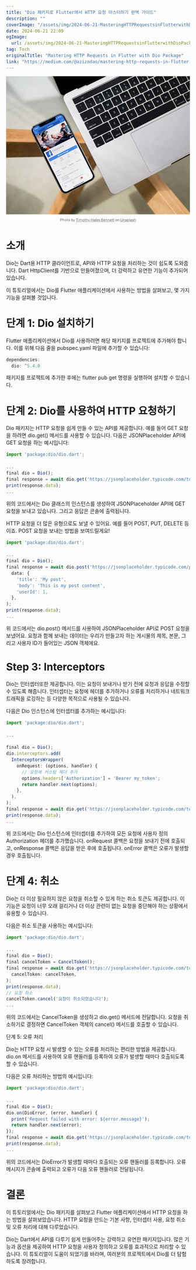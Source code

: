 ```yaml
---
title: "Dio 패키지로 Flutter에서 HTTP 요청 마스터하기 완벽 가이드"
description: ""
coverImage: "/assets/img/2024-06-21-MasteringHTTPRequestsinFlutterwithDioPackage_0.png"
date: 2024-06-21 22:09
ogImage:
  url: /assets/img/2024-06-21-MasteringHTTPRequestsinFlutterwithDioPackage_0.png
tag: Tech
originalTitle: "Mastering HTTP Requests in Flutter with Dio Package"
link: "https://medium.com/@azizndao/mastering-http-requests-in-flutter-with-dio-package-975b75002911"
---
```


<img src="/assets/img/2024-06-21-MasteringHTTPRequestsinFlutterwithDioPackage_0.png" />

# 소개

Dio는 Dart용 HTTP 클라이언트로, API와 HTTP 요청을 처리하는 것이 쉽도록 도와줍니다. Dart HttpClient를 기반으로 만들어졌으며, 더 강력하고 유연한 기능이 추가되어 있습니다.

이 튜토리얼에서는 Dio를 Flutter 애플리케이션에서 사용하는 방법을 살펴보고, 몇 가지 기능을 살펴볼 것입니다.

<div class="content-ad"></div>

# 단계 1: Dio 설치하기

Flutter 애플리케이션에서 Dio를 사용하려면 해당 패키지를 프로젝트에 추가해야 합니다. 이를 위해 다음 줄을 pubspec.yaml 파일에 추가할 수 있습니다:

```js
dependencies:
  dio: ^5.4.0
```

패키지를 프로젝트에 추가한 후에는 flutter pub get 명령을 실행하여 설치할 수 있습니다.

<div class="content-ad"></div>

# 단계 2: Dio를 사용하여 HTTP 요청하기

Dio 패키지는 HTTP 요청을 쉽게 만들 수 있는 API를 제공합니다. 예를 들어 GET 요청을 하려면 dio.get() 메서드를 사용할 수 있습니다. 다음은 JSONPlaceholder API에 GET 요청을 하는 예시입니다:

```js
import 'package:dio/dio.dart';

...
final dio = Dio();
final response = await dio.get('https://jsonplaceholder.typicode.com/todos/1');
print(response.data);
...
```

위의 코드에서는 Dio 클래스의 인스턴스를 생성하여 JSONPlaceholder API에 GET 요청을 보내고 있습니다. 그리고 응답은 콘솔에 출력됩니다.

<div class="content-ad"></div>

HTTP 요청을 더 많은 유형으로도 보낼 수 있어요. 예를 들어 POST, PUT, DELETE 등이죠. POST 요청을 보내는 방법을 보여드릴게요!

```js
import 'package:dio/dio.dart';

...
final dio = Dio();
final response = await dio.post('https://jsonplaceholder.typicode.com/posts',
  data: {
    'title': 'My post',
    'body': 'This is my post content',
    'userId': 1,
  },
);
print(response.data);
...
```

위 코드에서는 dio.post() 메서드를 사용하여 JSONPlaceholder API로 POST 요청을 보냈어요. 요청과 함께 보내는 데이터는 우리가 만들고자 하는 게시물의 제목, 본문, 그리고 사용자 ID가 들어있는 JSON 객체에요.

# Step 3: Interceptors

<div class="content-ad"></div>

Dio는 인터셉터또한 제공합니다. 이는 요청이 보내거나 받기 전에 요청과 응답을 수정할 수 있도록 해줍니다. 인터셉터는 요청에 헤더를 추가하거나 오류를 처리하거나 네트워크 트래픽을 로깅하는 등 다양한 목적으로 사용될 수 있습니다.

다음은 Dio 인스턴스에 인터셉터를 추가하는 예시입니다:

```js
import 'package:dio/dio.dart';

...

final dio = Dio();
dio.interceptors.add(
  InterceptorsWrapper(
    onRequest: (options, handler) {
      // 요청에 커스텀 헤더 추가
      options.headers['Authorization'] = 'Bearer my_token';
      return handler.next(options);
    },
  ),
);
final response = await dio.get('https://jsonplaceholder.typicode.com/todos/1');
print(response.data);
...
```

위 코드에서는 Dio 인스턴스에 인터셉터를 추가하여 모든 요청에 사용자 정의 Authorization 헤더를 추가했습니다. onRequest 콜백은 요청을 보내기 전에 호출되고, onResponse 콜백은 응답을 받은 후에 호출됩니다. onError 콜백은 오류가 발생할 경우 호출됩니다.

<div class="content-ad"></div>

# 단계 4: 취소

Dio는 더 이상 필요하지 않은 요청을 취소할 수 있게 하는 취소 토큰도 제공합니다. 이 기능은 요청이 너무 오래 걸리거나 더 이상 관련이 없는 요청을 중단해야 하는 상황에서 유용할 수 있습니다.

다음은 취소 토큰을 사용하는 예시입니다:

```js
import 'package:dio/dio.dart';

...
final dio = Dio();
final cancelToken = CancelToken();
final response = await dio.get('https://jsonplaceholder.typicode.com/todos/1',
  cancelToken: cancelToken,
);
print(response.data);
// 요청 취소
cancelToken.cancel('요청이 취소되었습니다');
...
```

<div class="content-ad"></div>

위의 코드에서는 CancelToken을 생성하고 dio.get() 메서드에 전달합니다. 요청을 취소하기로 결정하면 CancelToken 객체의 cancel() 메서드를 호출할 수 있습니다.

단계 5: 오류 처리

Dio는 HTTP 요청 시 발생할 수 있는 오류를 처리하는 편리한 방법을 제공합니다. dio.on 메서드를 사용하여 오류 핸들러를 등록하여 오류가 발생할 때마다 호출되도록 할 수 있습니다.

다음은 오류 처리하는 방법의 예시입니다:

<div class="content-ad"></div>

```js
import 'package:dio/dio.dart';

...
final dio = Dio();
dio.on(DioError, (error, handler) {
  print('Request failed with error: ${error.message}');
  return handler.next(error);
});
final response = await dio.get('https://jsonplaceholder.typicode.com/todos/999');
print(response.data);
...
```

위의 코드에서는 DioError가 발생할 때마다 호출되는 오류 핸들러를 등록합니다. 오류 메시지가 콘솔에 출력되고 오류가 다음 오류 핸들러로 전달됩니다.

# 결론

이 튜토리얼에서는 Dio 패키지를 살펴보고 Flutter 애플리케이션에서 HTTP 요청을 하는 방법을 살펴보았습니다. HTTP 요청을 만드는 기본 사항, 인터셉터 사용, 요청 취소 및 오류 처리에 대해 다루었습니다.

<div class="content-ad"></div>

Dio는 Dart에서 API를 다루기 쉽게 만들어주는 강력하고 유연한 패키지입니다. 많은 기능과 옵션을 제공하여 HTTP 요청을 사용자 정의하고 오류를 효과적으로 처리할 수 있습니다. 이 튜토리얼이 도움이 되었기를 바라며, 여러분의 프로젝트에서 Dio를 더 탐험하도록 장려합니다.
